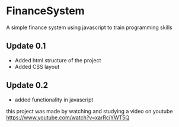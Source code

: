 # FinanceSystem
A simple finance system using javascript to train programming skills


## Update 0.1 
- Added html structure of the project
- Added CSS layout

## Update 0.2
- added functionality in javascript

this project was made by watching and studying a video on youtube
https://www.youtube.com/watch?v=xarRciYWT5Q